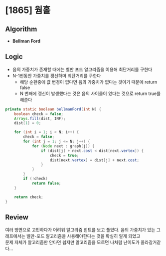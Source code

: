 # [1865] 웜홀
## Algorithm
- **Bellman Ford**

## Logic
- 음의 가중치가 존재할 때에는 벨만 포드 알고리즘을 이용해 최단거리를 구한다
- N-1번동안 가중치를 갱신하며 최단거리를 구한다
  - 해당 순환중에 값 변경이 없다면 음의 가중치가 없다는 것이기 때문에 return false
  - N 번째에 갱신이 발생했다는 것은 음의 사이클이 있다는 것으로 return true를 해준다

```java
private static boolean bellmanFord(int N) {
    boolean check = false;
    Arrays.fill(dist, INF);
    dist[1] = 0;

    for (int i = 1; i < N; i++) {
        check = false;
        for (int j = 1; j <= N; j++) {
            for (Node next : graph[j]) {
                if (dist[j] + next.cost < dist[next.vertex]) {
                    check = true;
                    dist[next.vertex] = dist[j] + next.cost;
                }
            }
        }
        if (!check)
            return false;
    }

    return check;
}
```

## Review
여러 방면으로 고민하다가 어려워 알고리즘 힌트를 보고 풀었다.
음의 가중치가 있는 그래프에서는 벨만-포드 알고리즘을 사용해야한다는 것을 확실히 알게 되었고  
문제 자체가 알고리즘만 안다면 쉽지만 알고리즘을 모르면 나처럼 난이도가 올라갈거같다...